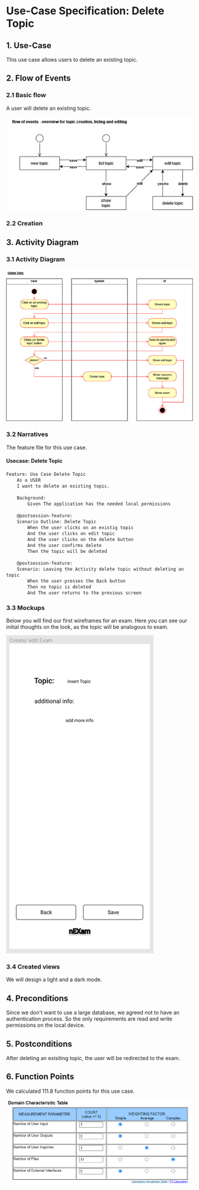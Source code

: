# Use-Case Specification: Delete Topic

## 1. Use-Case
This use case allows users to delete an existing topic.

## 2. Flow of Events
### 2.1 Basic flow
A user will delete an existing topic. 

![Basic Flow](https://github.com/nEXam-App/nEXam-doc/blob/48fb0651dfb06617b7f788927c06c29b4fdcf83f/diagrams/nEXam-basic%20flow%20topic.jpg)

### 2.2 Creation

## 3. Activity Diagram
### 3.1 Activity Diagram
![Activity Diagram](https://github.com/nEXam-App/nEXam-doc/blob/644cb5ffeaec9f091a81d516f04789365744a34f/diagrams/activity%20diagram/nEXam-activity%20diagram%20(delete%20topic).jpg)

### 3.2 Narratives
The feature file for this use case.
#### Usecase: Delete Topic
```Gherkin
Feature: Use Case Delete Topic
    As a USER 
    I want to delete an existing topic.

    Background:
        Given The application has the needed local permissions

    @postsession-feature:
    Scenario Outline: Delete Topic
        When the user clicks on an existig topic
        And the user clicks on edit topic
        And the user clicks on the delete button
        And the user confirms delete
        Then the topic will be deleted

    @postsession-feature:
    Scenario: Leaving the Activity delete topic without deleting an topic
        When the user presses the Back button 
        Then no topic is deleted
        And The user returns to the previous screen
```

### 3.3 Mockups

Below you will find our first wireframes for an exam. Here you can see our initial thoughts on the look, as the topic will be analogous to exam.

![Create exam](https://github.com/nEXam-App/nEXam-doc/blob/main/wireframes/create%20edit%20exam.PNG)

### 3.4 Created views

We will design a light and a dark mode.

## 4. Preconditions

Since we don't want to use a large database, we agreed not to have an authentication process. So the only requirements are read and write permissions on the local device.

## 5. Postconditions
After deleting an exisiting topic, the user will be redirected to the exam.

## 6. Function Points
We calculated 111.8 function points for this use case.

![function points](https://github.com/nEXam-App/nEXam-doc/blob/48fb0651dfb06617b7f788927c06c29b4fdcf83f/diagrams/FP/FPDeleteTopic.PNG)
